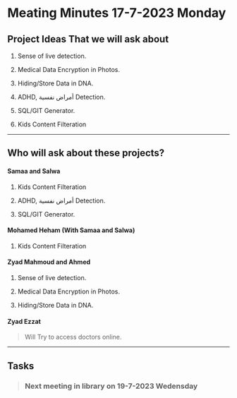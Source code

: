 # Meating Minutes 17-7-2023 Monday

## Project Ideas That we will ask about

1. Sense of live detection.

2. Medical Data Encryption in Photos.

3. Hiding/Store Data in DNA.

4. ADHD, أمراض نفسية Detection.

5. SQL/GIT Generator.

6. Kids Content Filteration

---

## Who will ask about these projects?

#### Samaa and Salwa

1. Kids Content Filteration

2. ADHD, أمراض نفسية Detection.

3. SQL/GIT Generator.

#### Mohamed Heham (With Samaa and Salwa)

1. Kids Content Filteration 


#### Zyad Mahmoud and Ahmed 

1. Sense of live detection.

2. Medical Data Encryption in Photos.

3. Hiding/Store Data in DNA.

#### Zyad Ezzat

> Will Try to access doctors online.

---

## Tasks

>

> ### Next meeting in library on 19-7-2023 Wedensday
